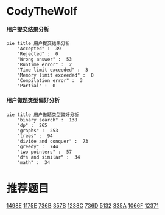 # CodyTheWolf

<!-- tabs:start -->



#### **用户提交结果分析**

```mermaid
pie title 用户提交结果分析
    "Accepted" :  39
    "Rejected" :  0
    "Wrong answer" :  53
    "Runtime error" :  2
    "Time limit exceeded" :  3
    "Memory limit exceeded" :  0
    "Compilation error" :  3
    "Partial" :  0
```

#### **用户做题类型偏好分析**

```mermaid
pie title 用户做题类型偏好分析
    "binary search" :  138
    "dp" :  265
    "graphs" :  253
    "trees" :  94
    "divide and conquer" :  73
    "greedy" :  744
    "two pointers" :  57
    "dfs and similar" :  34
    "math" :  34
```



<!-- tabs:end -->
# 推荐题目
[1498E](https://codeforces.com/contest/1498/problem/E)
[1175E](https://codeforces.com/contest/1175/problem/E)
[736B](https://codeforces.com/contest/736/problem/B)
[357B](https://codeforces.com/contest/357/problem/B)
[1238C](https://codeforces.com/contest/1238/problem/C)
[736D](https://codeforces.com/contest/736/problem/D)
[5132](https://codeforces.com/contest/513/problem/2)
[335A](https://codeforces.com/contest/335/problem/A)
[1066F](https://codeforces.com/contest/1066/problem/F)
[12371](https://codeforces.com/contest/1237/problem/1)
